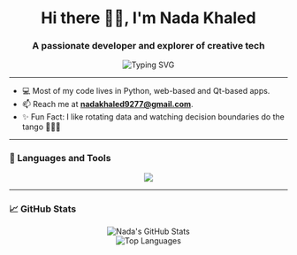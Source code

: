 <h1 align="center">Hi there 👋🏼, I'm Nada Khaled</h1>
<h3 align="center">A passionate developer and explorer of creative tech</h3>

<p align="center">
  <img src="https://readme-typing-svg.demolab.com?font=Fira+Code&weight=500&size=24&pause=1000&color=5583AD&center=true&vCenter=true&width=435&lines=Machine+Learning+Enthusiast;Loves+Web+Development+%F0%9F%92%AC;Builder+of+smart+interactive+apps" alt="Typing SVG" />
</p>

---

- 💻 Most of my code lives in Python, web-based and Qt-based apps.
- 📫 Reach me at **nadakhaled9277@gmail.com**.
- ✨ Fun Fact: I like rotating data and watching decision boundaries do the tango 🕺🏼🌀

---

### 🧰 Languages and Tools

<p align="center">
  <img src="https://skillicons.dev/icons?i=python,cpp,qt,arduino,vscode,github,bootstrap,java,mysql,linux,opencv" />
</p>

---

### 📈 GitHub Stats

<p align="center">
  <img src="https://github-readme-stats.vercel.app/api?username=NadaKhaled157&show_icons=true&theme=radical&hide=contribs&count_private=true" alt="Nada's GitHub Stats" />
  <br />
  <img src="https://github-readme-stats.vercel.app/api/top-langs/?username=NadaKhaled157&layout=compact&theme=radical" alt="Top Languages" />
</p>
